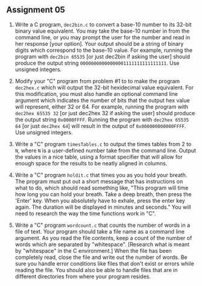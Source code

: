 ## Assignment 05

1. Write a C program, ```dec2bin.c``` to convert a base-10 number to its 32-bit binary value equivalent. You may take the base-10 number in from the command line, or you may prompt the user for the number and read in her response [your option]. Your output should be a string of binary digits which correspond to the base-10 value. For example, running the program with ```dec2bin 65535``` [or just dec2bin if asking the user] should produce the output string ```00000000000000001111111111111111```. Use unsigned integers.

2. Modify your "C" program from problem #1 to to make the program ```dec2hex.c``` which will output the 32-bit hexidecimal value equivalent. For this modification, you must also handle an optional command line argument which indicates the number of bits that the output hex value will represent, either 32 or 64. For example, running the program with ```dec2hex 65535 32``` [or just dec2hex 32 if asking the user] should produce the output string ```0x0000FFFF```. Running the program with ```dec2hex 65535 64``` [or just ```dec2hex 64```] will result in the output of ```0x000000000000FFFF```. Use unsigned integers.

3. Write a "C" program ```timesTables.c``` to output the times tables from 2 to ```N```, where ```N``` is a user-defined number take from the command line. Output the values in a nice table, using a format specifier that will allow for enough space for the results to be neatly aligned in columns.

4. Write a "C" program ```holdit.c``` that times you as you hold your breath. The program must put out a short message that has instructions on what to do, which should read something like,
"This program will time how long you can hold your breath. Take a deep breath, then press the 'Enter' key. When you absolutely have to exhale, press the enter key again. The duration will be displayed in minutes and seconds."  You will need to research the way the time functions work in "C".

5. Write a "C" program ```wordcount.c``` that counts the number of words in a file of text. Your program should take a file name as a command line argument. As you read the file contents, keep a count of the number of words which are separated by "whitespace". [Research what is meant by "whitespace" in the C environment.] When the file has been completely read, close the file and write out the number of words. Be sure you handle error conditions like files that don't exist or errors while reading the file. You should also be able to handle files that are in different directories from where your program resides.